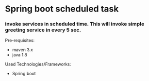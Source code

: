# Spring boot scheduled task

### invoke services in scheduled time. This will invoke simple greeting service in every 5 sec.

Pre-requisites:

 - maven 3.x
 - java 1.8


Used Technologies/Frameworks:

 - Spring boot
